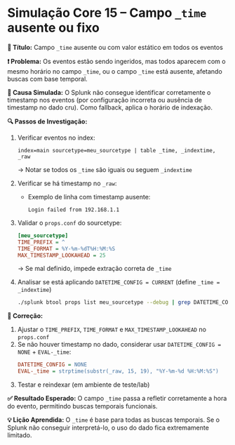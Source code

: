 # Simulação Core 15 – Campo `_time` ausente ou fixo

**🔹 Título:** Campo `_time` ausente ou com valor estático em todos os eventos

**❗ Problema:**
Os eventos estão sendo ingeridos, mas todos aparecem com o mesmo horário no campo `_time`, ou o campo `_time` está ausente, afetando buscas com base temporal.

**🧪 Causa Simulada:**
O Splunk não consegue identificar corretamente o timestamp nos eventos (por configuração incorreta ou ausência de timestamp no dado cru). Como fallback, aplica o horário de indexação.

**🔍 Passos de Investigação:**
1. Verificar eventos no index:
   ```spl
   index=main sourcetype=meu_sourcetype | table _time, _indextime, _raw
   ```
   → Notar se todos os `_time` são iguais ou seguem `_indextime`

2. Verificar se há timestamp no `_raw`:
   - Exemplo de linha com timestamp ausente:
     ```
     Login failed from 192.168.1.1
     ```

3. Validar o `props.conf` do sourcetype:
   ```ini
   [meu_sourcetype]
   TIME_PREFIX = ^
   TIME_FORMAT = %Y-%m-%dT%H:%M:%S
   MAX_TIMESTAMP_LOOKAHEAD = 25
   ```
   → Se mal definido, impede extração correta de `_time`

4. Analisar se está aplicando `DATETIME_CONFIG = CURRENT` (define `_time = _indextime`)
   ```bash
   ./splunk btool props list meu_sourcetype --debug | grep DATETIME_CONFIG
   ```

**🔧 Correção:**
1. Ajustar o `TIME_PREFIX`, `TIME_FORMAT` e `MAX_TIMESTAMP_LOOKAHEAD` no `props.conf`
2. Se não houver timestamp no dado, considerar usar `DATETIME_CONFIG = NONE` + `EVAL-_time`:
   ```ini
   DATETIME_CONFIG = NONE
   EVAL-_time = strptime(substr(_raw, 15, 19), "%Y-%m-%d %H:%M:%S")
   ```
3. Testar e reindexar (em ambiente de teste/lab)

**✅ Resultado Esperado:**
O campo `_time` passa a refletir corretamente a hora do evento, permitindo buscas temporais funcionais.

**💡 Lição Aprendida:**
O `_time` é base para todas as buscas temporais. Se o Splunk não conseguir interpretá-lo, o uso do dado fica extremamente limitado.
